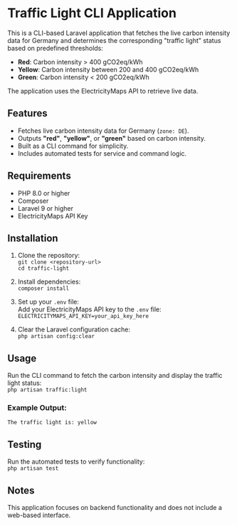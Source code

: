 # Traffic Light CLI Application

This is a CLI-based Laravel application that fetches the live carbon intensity data for Germany and determines the corresponding "traffic light" status based on predefined thresholds:

- **Red**: Carbon intensity > 400 gCO2eq/kWh  
- **Yellow**: Carbon intensity between 200 and 400 gCO2eq/kWh  
- **Green**: Carbon intensity < 200 gCO2eq/kWh  

The application uses the ElectricityMaps API to retrieve live data.

## Features
- Fetches live carbon intensity data for Germany (`zone: DE`).  
- Outputs **"red"**, **"yellow"**, or **"green"** based on carbon intensity.  
- Built as a CLI command for simplicity.  
- Includes automated tests for service and command logic.  

## Requirements
- PHP 8.0 or higher  
- Composer  
- Laravel 9 or higher  
- ElectricityMaps API Key  

## Installation
1. Clone the repository:  
   `git clone <repository-url>`  
   `cd traffic-light`

2. Install dependencies:  
   `composer install`

3. Set up your `.env` file:  
   Add your ElectricityMaps API key to the `.env` file:  
   `ELECTRICITYMAPS_API_KEY=your_api_key_here`

4. Clear the Laravel configuration cache:  
   `php artisan config:clear`

## Usage
Run the CLI command to fetch the carbon intensity and display the traffic light status:  
`php artisan traffic:light`

### Example Output:
`The traffic light is: yellow`

## Testing
Run the automated tests to verify functionality:  
`php artisan test`

## Notes
This application focuses on backend functionality and does not include a web-based interface.  
